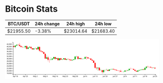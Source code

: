 # Bitcoin Stats

BTC/USDT|24h change|24h high|24h low|
|---|---|---|---|
|$21955.50|-3.38%|$23014.64|$21683.40|

<img src="./chart.svg">
